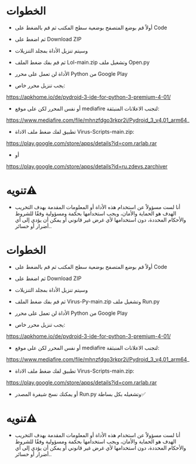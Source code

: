 # الخطوات

* أولاً قم بوضع المتصفح بوضعية سطح المكتب ثم قم بالضغط على Code 

* ثم اضغط على Download ZIP 

* وسيتم تنزيل الأداة بمجلد التنزيلات 

* ثم قم بفك ضغط الملف Lol-main.zip وتشغيل ملف Open.py

* الأداة لن تعمل على محرر Python من Google Play

* يجب تنزيل محرر خاص:

https://apkhome.io/de/pydroid-3-ide-for-python-3-premium-4-01/

* أو نفس المحرر لكن على موقع mediafire لتجنب الاعلانات المنبثقة:

https://www.mediafire.com/file/mhnzfdgo3rkpr2i/Pydroid_3_v4.01_arm64_

* تطبيق لفك ضغط ملف الاداة Virus-Scripts-main.zip:

https://play.google.com/store/apps/details?id=com.rarlab.rar

* أو

https://play.google.com/store/apps/details?id=ru.zdevs.zarchiver

# تنويه⚠️ 

* أنا لست مسؤولاً عن استخدام هذه الأداة أو المعلومات المقدمة بهدف التخريب الهدف هو الحماية  والأمان، ويجب استخدامها بحكمة ومسؤولية وفقًا للشروط والأحكام المحددة، دون استخدامها لأي غرض غير قانوني أو يمكن أن يؤدي إلى أي أضرار أو خسائر..

# الخطوات

* أولاً قم بوضع المتصفح بوضعية سطح المكتب ثم قم بالضغط على Code 

* ثم اضغط على Download ZIP 

* وسيتم تنزيل الأداة بمجلد التنزيلات 

* ثم قم بفك ضغط الملف Virus-Py-main.zip وتشغيل ملف Run.py

* الأداة لن تعمل على محرر Python من Google Play

* يجب تنزيل محرر خاص:

https://apkhome.io/de/pydroid-3-ide-for-python-3-premium-4-01/

* أو نفس المحرر لكن على موقع mediafire لتجنب الاعلانات المنبثقة:

https://www.mediafire.com/file/mhnzfdgo3rkpr2i/Pydroid_3_v4.01_arm64_

* تطبيق لفك ضغط ملف الاداة Virus-Scripts-main.zip:

https://play.google.com/store/apps/details?id=com.rarlab.rar

* أو يمكنك نسخ شيفرة المصدر Run.py وتشغيله بكل بساطة✅

# تنويه⚠️ 

* أنا لست مسؤولاً عن استخدام هذه الأداة أو المعلومات المقدمة بهدف التخريب الهدف هو الحماية  والأمان، ويجب استخدامها بحكمة ومسؤولية وفقًا للشروط والأحكام المحددة، دون استخدامها لأي غرض غير قانوني أو يمكن أن يؤدي إلى أي أضرار أو خسائر..

